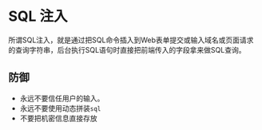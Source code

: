 # SQL 注入

所谓SQL注入，就是通过把SQL命令插入到Web表单提交或输入域名或页面请求的查询字符串，后台执行SQL语句时直接把前端传入的字段拿来做SQL查询。

## 防御

- 永远不要信任用户的输入。
- 永远不要使用动态拼装`sql`
- 不要把机密信息直接存放